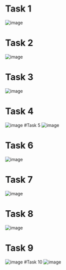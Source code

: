# Task 1
![image](https://github.com/user-attachments/assets/1c5b645f-c5f4-4e8c-b2f7-763d14988e5a)
# Task 2
![image](https://github.com/user-attachments/assets/acf7f1eb-6553-4b50-a24d-556283ff51a0)
# Task 3
![image](https://github.com/user-attachments/assets/677136bf-90ca-4ce9-bcfd-911f4114de90)
# Task 4
![image](https://github.com/user-attachments/assets/1c47b3d3-a270-4ad0-bafe-aa138b0699cf)
#Task 5
![image](https://github.com/user-attachments/assets/6b0425a0-4d47-4c36-8ca7-36ba042c79a9)
# Task 6
![image](https://github.com/user-attachments/assets/58f0f090-c919-433f-a3a5-dfa1314f901c)
# Task 7
![image](https://github.com/user-attachments/assets/e69e671d-63dc-4ac8-a712-2b132c2de1c4)
# Task 8
![image](https://github.com/user-attachments/assets/8c29cf90-1940-4129-b334-07d0e5a7e5ad)
# Task 9
![image](https://github.com/user-attachments/assets/b2784405-666a-418c-b299-77a297c0860e)
#Task 10
![image](https://github.com/user-attachments/assets/f510ebfa-1ac7-497c-add5-eeb4a2516540)








